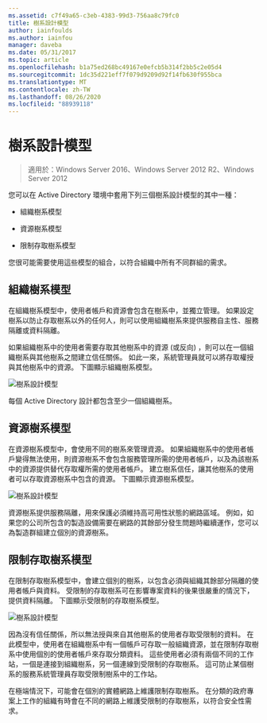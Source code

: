 ```yaml
---
ms.assetid: c7f49a65-c3eb-4383-99d3-756aa8c79fc0
title: 樹系設計模型
author: iainfoulds
ms.author: iainfou
manager: daveba
ms.date: 05/31/2017
ms.topic: article
ms.openlocfilehash: b1a75ed268bc49167e0efcb5b314f2bb5c2e05d4
ms.sourcegitcommit: 1dc35d221eff7f079d9209d92f14fb630f955bca
ms.translationtype: MT
ms.contentlocale: zh-TW
ms.lasthandoff: 08/26/2020
ms.locfileid: "88939118"
---
```

# <a name="forest-design-models"></a>樹系設計模型

>適用於：Windows Server 2016、Windows Server 2012 R2、Windows Server 2012

您可以在 Active Directory 環境中套用下列三個樹系設計模型的其中一種：

-   組織樹系模型

-   資源樹系模型

-   限制存取樹系模型

您很可能需要使用這些模型的組合，以符合組織中所有不同群組的需求。

## <a name="organizational-forest-model"></a>組織樹系模型
在組織樹系模型中，使用者帳戶和資源會包含在樹系中，並獨立管理。 如果設定樹系以防止存取樹系以外的任何人，則可以使用組織樹系來提供服務自主性、服務隔離或資料隔離。

如果組織樹系中的使用者需要存取其他樹系中的資源 (或反向) ，則可以在一個組織樹系與其他樹系之間建立信任關係。 如此一來，系統管理員就可以將存取權授與其他樹系中的資源。 下圖顯示組織樹系模型。

![樹系設計模型](media/Forest-Design-Models/b1ddb47e-78a5-49c7-bb21-d7421b7b84b8.gif)

每個 Active Directory 設計都包含至少一個組織樹系。

## <a name="resource-forest-model"></a>資源樹系模型
在資源樹系模型中，會使用不同的樹系來管理資源。 如果組織樹系中的使用者帳戶變得無法使用，則資源樹系不會包含服務管理所需的使用者帳戶，以及為該樹系中的資源提供替代存取權所需的使用者帳戶。 建立樹系信任，讓其他樹系的使用者可以存取資源樹系中包含的資源。 下圖顯示資源樹系模型。

![樹系設計模型](media/Forest-Design-Models/c0b348a6-958c-4fc5-9035-e2d2a54d5573.gif)

資源樹系提供服務隔離，用來保護必須維持高可用性狀態的網路區域。 例如，如果您的公司所包含的製造設備需要在網路的其餘部分發生問題時繼續運作，您可以為製造群組建立個別的資源樹系。

## <a name="restricted-access-forest-model"></a>限制存取樹系模型
在限制存取樹系模型中，會建立個別的樹系，以包含必須與組織其餘部分隔離的使用者帳戶與資料。 受限制的存取樹系可在影響專案資料的後果很嚴重的情況下，提供資料隔離。 下圖顯示受限制的存取樹系模型。

![樹系設計模型](media/Forest-Design-Models/e49cfc8c-a58a-4386-93bd-d4a6ee00f89c.gif)

因為沒有信任關係，所以無法授與來自其他樹系的使用者存取受限制的資料。 在此模型中，使用者在組織樹系中有一個帳戶可存取一般組織資源，並在限制存取樹系中使用個別的使用者帳戶來存取分類資料。 這些使用者必須有兩個不同的工作站，一個是連接到組織樹系，另一個連線到受限制的存取樹系。 這可防止某個樹系的服務系統管理員存取受限制樹系中的工作站。

在極端情況下，可能會在個別的實體網路上維護限制存取樹系。 在分類的政府專案上工作的組織有時會在不同的網路上維護受限制的存取樹系，以符合安全性需求。



